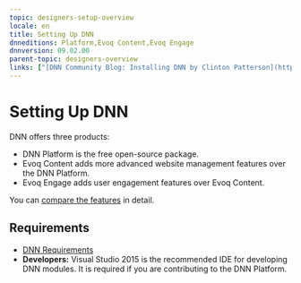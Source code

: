 ```yaml
---
topic: designers-setup-overview
locale: en
title: Setting Up DNN
dnneditions: Platform,Evoq Content,Evoq Engage
dnnversion: 09.02.00
parent-topic: designers-overview
links: ["[DNN Community Blog: Installing DNN by Clinton Patterson](http://www.dnnsoftware.com/community-blog/cid/155070/installing-dnn)","[Setting up your DotNetNuke Module Development Environment by Chris Hammond](http://www.christoc.com/Tutorials/All-Tutorials/aid/1)"]
---
```


# Setting Up DNN

DNN offers three products:

*   DNN Platform is the free open-source package.
*   Evoq Content adds more advanced website management features over the DNN Platform.
*   Evoq Engage adds user engagement features over Evoq Content.

You can [compare the features](http://www.dnnsoftware.com/products/compare-dnn-platform-to-evoq) in detail.

## Requirements

*   [DNN Requirements](requirements)
*   **Developers:** Visual Studio 2015 is the recommended IDE for developing DNN modules. It is required if you are contributing to the DNN Platform.